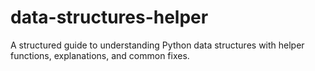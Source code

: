 # data-structures-helper
A structured guide to understanding Python data structures with helper functions, explanations, and common fixes.
